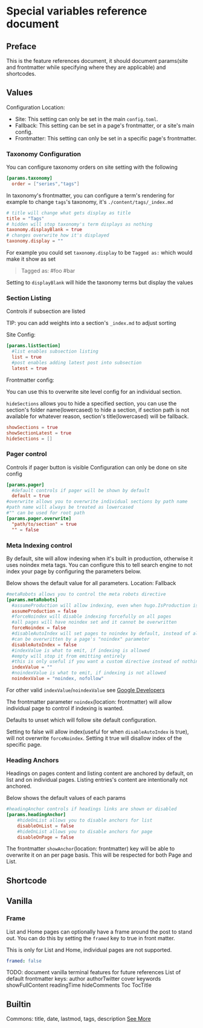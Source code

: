 # Special variables reference document
## Preface
This is the feature references document, it should document params(site and frontmatter while specifying where they are applicable) and shortcodes.

## Values

Configuration Location:
- Site: This setting can only be set in the main `config.toml`.
- Fallback: This setting can be set in a page's frontmatter, or a site's main config.
- Frontmatter: This setting can only be set in a specific page's frontmatter.

### Taxonomy Configuration
You can configure taxonomy orders on site setting with the following
```toml
[params.taxonomy]
  order = ["series","tags"]
```
In taxonomy's frontmatter, you can configure a term's rendering
for example to change `tags`'s taxonomy, it's `./content/tags/_index.md`
```toml
# title will change what gets display as title
title = "Tags"
# hidden will stop taxonomy's term displays as nothing
taxonomy.displayBlank = true
# changes overwrite how it's displayed
taxonomy.display = ""
```
For example you could set `taxonomy.display` to be `Tagged as:` which would make it show as set

> Tagged as: #foo #bar

Setting to `displayBlank` will hide the taxonomy terms but display the values

### Section Listing
Controls if subsection are listed

TIP: you can add weights into a section's `_index.md` to adjust sorting

Site Config:
```toml
[params.listSection]
  #list enables subsection listing
  list = true
  #post enables adding latest post into subsection
  latest = true
```

Frontmatter config:

You can use this to overwrite site level config for an individual section.

`hideSections` allows you to hide a specified section, you can use the section's folder name(lowercased) to hide a section, if section path is not available for whatever reason, section's title(lowercased) will be fallback.

```toml
showSections = true
showSectionLatest = true
hideSections = []
```

### Pager control
Controls if pager button is visible
Configuration can only be done on site config

```toml
[params.pager]
  #default controls if pager will be shown by default
  default = true
#overwrite allows you to overwrite individual sections by path name
#path name will always be treated as lowercased
#"" can be used for root path
[params.pager.overwrite]
  "path/to/section" = true
  "" = false
```

### Meta Indexing control
By default, site will allow indexing when it's built in production, otherwise it uses noindex meta tags.
You can configure this to tell search engine to not index your page by configuring the parameters below.

Below shows the default value for all parameters. Location: Fallback
```toml
#metaRobots allows you to control the meta robots directive
[params.metaRobots]
  #assumeProduction will allow indexing, even when hugo.IsProduction is false
  assumeProduction = false
  #forceNoindex will disable indexing forcefully on all pages
  #all pages will have noindex set and it cannot be overwritten
  forceNoindex = false
  #disableAutoIndex will set pages to noindex by default, instead of allowing index by default
  #can be overwritten by a page's "noindex" parameter
  disableAutoIndex = false
  #indexValue is what to emit, if indexing is allowed
  #empty will stop it from emitting entirely
  #this is only useful if you want a custom directive instead of nothing
  indexValue = ""
  #noindexValue is what to emit, if indexing is not allowed
  noindexValue = "noindex, nofollow"
```
For other valid `indexValue`/`noindexValue` see [Google Developers](https://developers.google.com/search/docs/crawling-indexing/robots-meta-tag)

The frontmatter parameter `noindex`(location: frontmatter) will allow individual page to control if indexing is wanted.

Defaults to unset which will follow site default configuration.

Setting to false will allow index(useful for when `disableAutoIndex` is true), will not overwrite `forceNoindex`.
Setting it true will disallow index of the specific page.

### Heading Anchors
Headings on pages content and listing content are anchored by default, on list and on individual pages. Listing entries's content are intentionally not anchored.

Below shows the default values of each params
```toml
#headingAnchor controls if headings links are shown or disabled
[params.headingAnchor]
    #hideOnList allows you to disable anchors for list
    disableOnList = false
    #hideOnList allows you to disable anchors for page
    disableOnPage = false
```

The frontmatter `showAnchor`(location: frontmatter) key will be able to overwrite it on an per page basis. This will be respected for both Page and List.

## Shortcode

## Vanilla

### Frame
List and Home pages can optionally have a frame around the post to stand out. You can do this by setting the `framed` key to true in front matter.

This is only for List and Home, individual pages are not supported.
```yaml
framed: false
```

TODO: document vanilla terminal features for future references
List of default frontmatter keys:
author
authorTwitter
cover
keywords
showFullContent
readingTime
hideComments
Toc
TocTitle

## Builtin
Commons: title, date, lastmod, tags, description
[See More](https://gohugo.io/content-management/front-matter/#front-matter-cascade)
